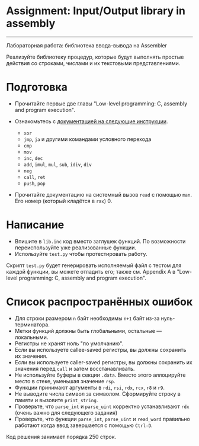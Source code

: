 # Assignment: Input/Output library in assembly
---
Лабораторная работа: библиотека ввода-вывода на Assembler


Реализуйте библиотеку процедур, которые будут выполнять простые действия со строками, числами и их текстовыми представлениями.

# Подготовка

* Прочитайте первые две главы "Low-level programming: C, assembly and program execution".

* Ознакомьтесь с [документацией на следующие инструкции](https://gitlab.se.ifmo.ru/low-level-programming/programming-languages-fall-2021/main/-/blob/master/docs/intel-manual.pdf).

  - `xor`
  - `jmp`, `ja` и другими командами условного перехода
  - `cmp`
  - `mov`
  - `inc`, `dec`
  - `add`, `imul`, `mul`, `sub`, `idiv`, `div`
  - `neg`
  - `call`, `ret`
  - `push`, `pop`


* Прочитайте документацию на системный вызов `read` с помощью `man`. Его номер (который кладётся в `rax`) 0.

# Написание

- Впишите в `lib.inc` код вместо заглушек функций. По возможности переиспользуйте уже реализованные функции.
- Используйте `test.py` чтобы протестировать работу. 


Скрипт `test.py` будет генерировать исполняемый файл с тестом для каждой функции, вы можете отладить его; также см. Appendix A в "Low-level programming: C, assembly and program execution".
 
# Список распространённых ошибок

- Для строки размером `n` байт необходимы `n+1` байт из-за нуль-терминатора.
- Метки функций должны быть глобальными, остальные &mdash; локальными.
- Регистры не хранят ноль "по умолчанию".
- Если вы используете callee-saved регистры, вы должны сохранить их значения.
- Если вы используете caller-saved регистры, вы должны сохранить их значения перед `call` и затем восстанавливать.
- Не используйте буферы в секции `.data`. Вместо этого аллоцируйте место в стеке, уменьшая значение `rsp`.
- Функции принимают аргументы в `rdi`, `rsi`, `rdx`, `rcx`, `r8` и `r9`.
- Не выводите числа символ за символом. Сформируйте строку в памяти и вызовите `print_string`.
- Проверьте, что `parse_int` и `parse_uint` корректно устанавливают `rdx` (очень важно для следующего задания)
- Проверьте, что функции `parse_int`, `parse_uint` и `read_word` правильно работают когда ввод завершается с помощью `Ctrl-D`.

Код решения занимает порядка 250 строк.


